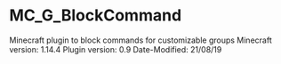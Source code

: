 # MC_G_BlockCommand
Minecraft plugin to block commands for customizable groups
Minecraft version: 1.14.4
Plugin version: 0.9
Date-Modified: 21/08/19